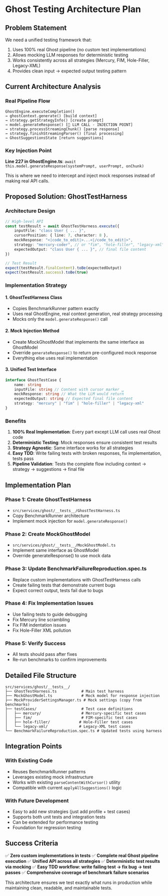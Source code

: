 # Ghost Testing Architecture Plan

## **Problem Statement**

We need a unified testing framework that:

1. Uses 100% real Ghost pipeline (no custom test implementations)
2. Allows mocking LLM responses for deterministic testing
3. Works consistently across all strategies (Mercury, FIM, Hole-Filler, Legacy-XML)
4. Provides clean input → expected output testing pattern

## **Current Architecture Analysis**

### **Real Pipeline Flow**

```
GhostEngine.executeCompletion()
→ ghostContext.generate() [build context]
→ strategy.getStrategyInfo() [create prompt]
→ model.generateResponse() [🎯 LLM CALL - INJECTION POINT]
→ strategy.processStreamingChunk() [parse response]
→ strategy.finishStreamingParser() [final processing]
→ GhostSuggestionsState [return suggestions]
```

### **Key Injection Point**

**Line 227 in GhostEngine.ts**: `await this.model.generateResponse(systemPrompt, userPrompt, onChunk)`

This is where we need to intercept and inject mock responses instead of making real API calls.

## **Proposed Solution: GhostTestHarness**

### **Architecture Design**

```typescript
// High-level API
const testResult = await GhostTestHarness.execute({
	inputFile: "class User { ... }",
	cursorPosition: { line: 7, character: 8 },
	mockResponse: "<|code_to_edit|>...<|/code_to_edit|>",
	strategy: "mercury-coder", // or "fim", "hole-filler", "legacy-xml"
	expectedOutput: "class User { ... }", // final file content
})

// Test Result
expect(testResult.finalContent).toBe(expectedOutput)
expect(testResult.success).toBe(true)
```

### **Implementation Strategy**

#### **1. GhostTestHarness Class**

- Copies BenchmarkRunner pattern exactly
- Uses real GhostEngine, real context generation, real strategy processing
- Mocks only the `model.generateResponse()` call

#### **2. Mock Injection Method**

- Create MockGhostModel that implements the same interface as GhostModel
- Override `generateResponse()` to return pre-configured mock response
- Everything else uses real implementation

#### **3. Unified Test Interface**

```typescript
interface GhostTestCase {
	name: string
	inputFile: string // Content with cursor marker ␣
	mockResponse: string // What the LLM would return
	expectedOutput: string // Expected final file content
	strategy: "mercury" | "fim" | "hole-filler" | "legacy-xml"
}
```

### **Benefits**

1. **100% Real Implementation**: Every part except LLM call uses real Ghost code
2. **Deterministic Testing**: Mock responses ensure consistent test results
3. **Strategy Agnostic**: Same interface works for all strategies
4. **Easy TDD**: Write failing tests with broken responses, fix implementation, tests pass
5. **Pipeline Validation**: Tests the complete flow including context → strategy → suggestions → final file

## **Implementation Plan**

### **Phase 1: Create GhostTestHarness**

- `src/services/ghost/__tests__/GhostTestHarness.ts`
- Copy BenchmarkRunner architecture
- Implement mock injection for `model.generateResponse()`

### **Phase 2: Create MockGhostModel**

- `src/services/ghost/__tests__/MockGhostModel.ts`
- Implement same interface as GhostModel
- Override generateResponse() to use mock data

### **Phase 3: Update BenchmarkFailureReproduction.spec.ts**

- Replace custom implementations with GhostTestHarness calls
- Create failing tests that demonstrate current bugs
- Expect correct output, tests fail due to bugs

### **Phase 4: Fix Implementation Issues**

- Use failing tests to guide debugging
- Fix Mercury line scrambling
- Fix FIM indentation issues
- Fix Hole-Filler XML pollution

### **Phase 5: Verify Success**

- All tests should pass after fixes
- Re-run benchmarks to confirm improvements

## **Detailed File Structure**

```
src/services/ghost/__tests__/
├── GhostTestHarness.ts           # Main test harness
├── MockGhostModel.ts             # Mock model for response injection
├── MockProviderSettingsManager.ts # Mock settings (copy from benchmarks)
├── testCases/                    # Test case definitions
│   ├── mercury/                  # Mercury-specific test cases
│   ├── fim/                      # FIM-specific test cases
│   ├── hole-filler/             # Hole-Filler test cases
│   └── legacy-xml/              # Legacy-XML test cases
└── BenchmarkFailureReproduction.spec.ts # Updated tests using harness
```

## **Integration Points**

### **With Existing Code**

- Reuses BenchmarkRunner patterns
- Leverages existing mock infrastructure
- Works with existing `parseContentWithCursor()` utility
- Compatible with current `applyAllSuggestions()` logic

### **With Future Development**

- Easy to add new strategies (just add profile + test cases)
- Supports both unit tests and integration tests
- Can be extended for performance testing
- Foundation for regression testing

## **Success Criteria**

✅ **Zero custom implementations in tests**
✅ **Complete real Ghost pipeline execution**
✅ **Unified API across all strategies**
✅ **Deterministic test results via mocking**
✅ **Easy TDD workflow: write failing test → fix bug → test passes**
✅ **Comprehensive coverage of benchmark failure scenarios**

This architecture ensures we test exactly what runs in production while maintaining clean, readable, and maintainable tests.

